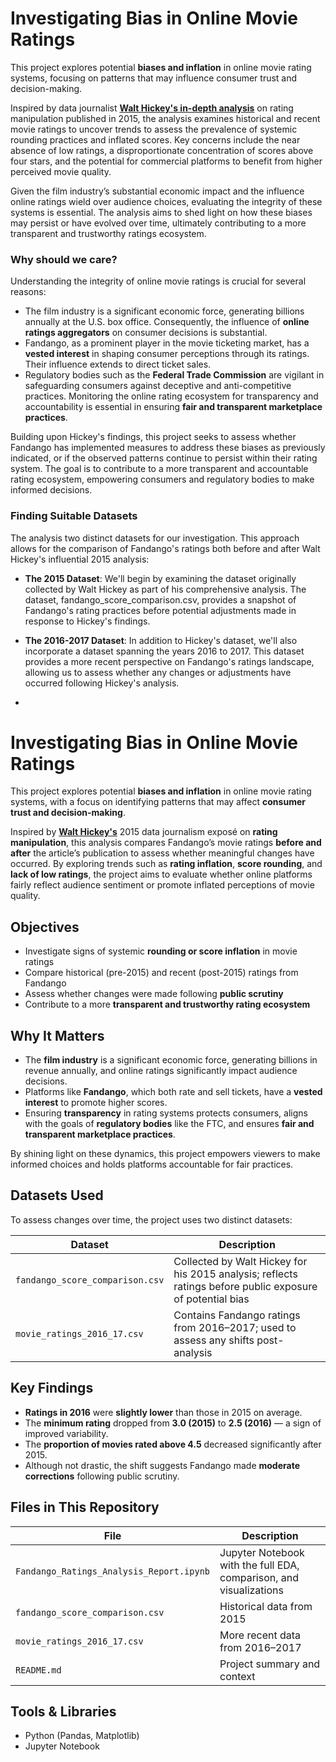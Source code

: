 # Investigating Bias in Online Movie Ratings

This project explores potential **biases and inflation** in online movie rating systems, focusing on patterns that may influence consumer trust and decision-making. 

Inspired by data journalist [**Walt Hickey's in-depth analysis**](https://fivethirtyeight.com/features/fandango-movies-ratings/) on rating manipulation published in 2015, the analysis examines historical and recent movie ratings to uncover trends to assess the prevalence of systemic rounding practices and inflated scores. Key concerns include the near absence of low ratings, a disproportionate concentration of scores above four stars, and the potential for commercial platforms to benefit from higher perceived movie quality. 

Given the film industry’s substantial economic impact and the influence online ratings wield over audience choices, evaluating the integrity of these systems is essential. The analysis aims to shed light on how these biases may persist or have evolved over time, ultimately contributing to a more transparent and trustworthy ratings ecosystem.


### Why should we care?
Understanding the integrity of online movie ratings is crucial for several reasons:

- The film industry is a significant economic force, generating billions annually at the U.S. box office. Consequently, the influence of **online ratings aggregators** on consumer decisions is substantial.
- Fandango, as a prominent player in the movie ticketing market, has a **vested interest** in shaping consumer perceptions through its ratings. Their influence extends to direct ticket sales.
- Regulatory bodies such as the **Federal Trade Commission** are vigilant in safeguarding consumers against deceptive and anti-competitive practices. Monitoring the online rating ecosystem for transparency and accountability is essential in ensuring **fair and transparent marketplace practices**.

Building upon Hickey's findings, this project seeks to assess whether Fandango has implemented measures to address these biases as previously indicated, or if the observed patterns continue to persist within their rating system. The goal is to contribute to a more transparent and accountable rating ecosystem, empowering consumers and regulatory bodies to make informed decisions.


### Finding Suitable Datasets
The analysis two distinct datasets for our investigation. This approach allows for the comparison of Fandango's ratings both before and after Walt Hickey's influential 2015 analysis:

- **The 2015 Dataset**: We'll begin by examining the dataset originally collected by Walt Hickey as part of his comprehensive analysis. The dataset, fandango_score_comparison.csv, provides a snapshot of Fandango's rating practices before potential adjustments made in response to Hickey's findings.

- **The 2016-2017 Dataset**: In addition to Hickey's dataset, we'll also incorporate a dataset spanning the years 2016 to 2017. This dataset provides a more recent perspective on Fandango's ratings landscape, allowing us to assess whether any changes or adjustments have occurred following Hickey's analysis.
- 



# Investigating Bias in Online Movie Ratings

This project explores potential **biases and inflation** in online movie rating systems, with a focus on identifying patterns that may affect **consumer trust and decision-making**.

Inspired by [**Walt Hickey's**](https://fivethirtyeight.com/features/fandango-movies-ratings/) 2015 data journalism exposé on **rating manipulation**, this analysis compares Fandango’s movie ratings **before and after** the article’s publication to assess whether meaningful changes have occurred. By exploring trends such as **rating inflation**, **score rounding**, and **lack of low ratings**, the project aims to evaluate whether online platforms fairly reflect audience sentiment or promote inflated perceptions of movie quality.


## Objectives

* Investigate signs of systemic **rounding or score inflation** in movie ratings
* Compare historical (pre-2015) and recent (post-2015) ratings from Fandango
* Assess whether changes were made following **public scrutiny**
* Contribute to a more **transparent and trustworthy rating ecosystem**


## Why It Matters

* The **film industry** is a significant economic force, generating billions in revenue annually, and online ratings significantly impact audience decisions.
* Platforms like **Fandango**, which both rate and sell tickets, have a **vested interest** to promote higher scores.
* Ensuring **transparency** in rating systems protects consumers, aligns with the goals of **regulatory bodies** like the FTC, and ensures **fair and transparent marketplace practices**.

By shining light on these dynamics, this project empowers viewers to make informed choices and holds platforms accountable for fair practices.


## Datasets Used

To assess changes over time, the project uses two distinct datasets:

| Dataset                         | Description                                                                                               |
| ------------------------------- | --------------------------------------------------------------------------------------------------------- |
| `fandango_score_comparison.csv` | Collected by Walt Hickey for his 2015 analysis; reflects ratings before public exposure of potential bias |
| `movie_ratings_2016_17.csv`     | Contains Fandango ratings from 2016–2017; used to assess any shifts post-analysis                         |


## Key Findings

* **Ratings in 2016** were **slightly lower** than those in 2015 on average.
* The **minimum rating** dropped from **3.0 (2015)** to **2.5 (2016)** — a sign of improved variability.
* The **proportion of movies rated above 4.5** decreased significantly after 2015.
* Although not drastic, the shift suggests Fandango made **moderate corrections** following public scrutiny.


## Files in This Repository

| File                               | Description                                                        |
| ---------------------------------- | ------------------------------------------------------------------ |
| `Fandango_Ratings_Analysis_Report.ipynb` | Jupyter Notebook with the full EDA, comparison, and visualizations |
| `fandango_score_comparison.csv`    | Historical data from 2015                                          |
| `movie_ratings_2016_17.csv`        | More recent data from 2016–2017                                    |
| `README.md`                        | Project summary and context                         |


## Tools & Libraries

* Python (Pandas, Matplotlib)
* Jupyter Notebook

